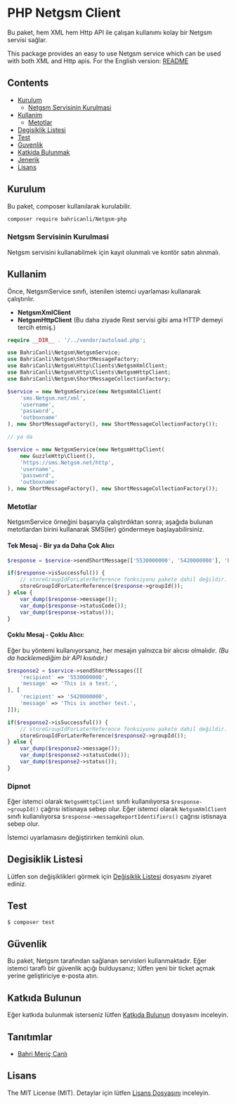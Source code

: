 # PHP Netgsm Client

Bu paket, hem XML hem Http API ile çalışan kullanımı kolay bir Netgsm servisi sağlar.

This package provides an easy to use Netgsm service which can be used with both XML and Http apis.
For the English version: [README](README.md)

## Contents

- [Kurulum](#kurulum)
    - [Netgsm Servisinin Kurulmasi](#Netgsm-servisinin-kurulmasi)
- [Kullanim](#kullanim)
    - [Metotlar](#metotlar)
- [Degisiklik Listesi](#degisiklik-listesi)
- [Test](#test)
- [Guvenlik](#guvenlik)
- [Katkida Bulunmak](#katkida-bulunmak)
- [Jenerik](#jenerik)
- [Lisans](#lisans)

## Kurulum

Bu paket, composer kullanılarak kurulabilir.

``` bash
composer require bahricanli/Netgsm-php
```

### Netgsm Servisinin Kurulmasi

Netgsm servisini kullanabilmek için kayıt olunmalı ve kontör satın alınmalı. 

## Kullanim

Önce, NetgsmService sınıfı, istenilen istemci uyarlaması kullanarak çalıştırılır.

- **NetgsmXmlClient**
- **NetgsmHttpClient** (Bu daha ziyade Rest servisi gibi ama HTTP demeyi tercih etmiş.)

```php
require __DIR__ . '/../vendor/autoload.php';

use BahriCanli\Netgsm\NetgsmService;
use BahriCanli\Netgsm\ShortMessageFactory;
use BahriCanli\Netgsm\Http\Clients\NetgsmXmlClient;
use BahriCanli\Netgsm\Http\Clients\NetgsmHttpClient;
use BahriCanli\Netgsm\ShortMessageCollectionFactory;

$service = new NetgsmService(new NetgsmXmlClient(
    'sms.Netgsm.net/xml',
    'username',
    'password',
    'outboxname'
), new ShortMessageFactory(), new ShortMessageCollectionFactory());

// ya da

$service = new NetgsmService(new NetgsmHttpClient(
    new GuzzleHttp\Client(),
    'https://sms.Netgsm.net/http',
    'username',
    'password',
    'outboxname'
), new ShortMessageFactory(), new ShortMessageCollectionFactory());
```

### Metotlar

NetgsmService örneğini başarıyla çalıştırdıktan sonra; aşağıda bulunan metotlardan birini kullanarak SMS(ler) göndermeye başlayabilirsiniz.

#### Tek Mesaj - Bir ya da Daha Çok Alıcı

```php
$response = $service->sendShortMessage(['5530000000', '5420000000'], 'Bu bir test mesajıdır.');

if($response->isSuccessful()) {
    // storeGroupIdForLaterReference fonksiyonu pakete dahil değildir.
    storeGroupIdForLaterReference($response->groupId());
} else {
    var_dump($response->message());
    var_dump($response->statusCode());
    var_dump($response->status());
}
```

#### Çoklu Mesaj - Çoklu Alıcı:

Eğer bu yöntemi kullanıyorsanız, her mesajın yalnızca bir alıcısı olmalıdır. _(Bu da hacklemediğim bir API kısıtıdır.)_

```php
$response2 = $service->sendShortMessages([[
    'recipient' => '5530000000',
    'message' => 'This is a test.',
], [
    'recipient' => '5420000000',
    'message' => 'This is another test.',
]]);

if($response2->isSuccessful()) {
    // storeGroupIdForLaterReference fonksiyonu pakete dahil değildir.
    storeGroupIdForLaterReference($response2->groupId());
} else {
    var_dump($response2->message());
    var_dump($response2->statusCode());
    var_dump($response2->status());
}
```

### Dipnot

Eğer istemci olarak `NetgsmHttpClient` sınıfı kullanılıyorsa `$response->groupId()` çağrısı istisnaya sebep olur.
Eğer istemci olarak `NetgsmXmlClient` sınıfı kullanılıyorsa `$response->messageReportIdentifiers()` çağrısı istisnaya sebep olur.

İstemci uyarlamasını değiştirirken temkinli olun.

## Degisiklik Listesi

Lütfen son değişiklikleri görmek için [Değişiklik Listesi](DEGISIKLIKLER.md) dosyasını ziyaret ediniz.


## Test

``` bash
$ composer test
```

## Güvenlik

Bu paket, Netgsm tarafından sağlanan servisleri kullanmaktadır. Eğer istemci taraflı bir güvenlik açığı bulduysanız; lütfen
yeni bir ticket açmak yerine geliştiriciye e-posta atın.

## Katkıda Bulunun

Eğer katkıda bulunmak isterseniz lütfen [Katkıda Bulunun](KATKI.md) dosyasını inceleyin.

## Tanıtımlar

- [Bahri Meriç Canlı](https://github.com/bahricanli)

## Lisans

The MIT License (MIT). Detaylar için lütfen [Lisans Dosyasını](LISANS.md) inceleyin.

